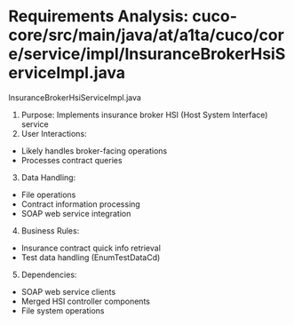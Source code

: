 # Requirements Analysis: cuco-core/src/main/java/at/a1ta/cuco/core/service/impl/InsuranceBrokerHsiServiceImpl.java

InsuranceBrokerHsiServiceImpl.java
1. Purpose: Implements insurance broker HSI (Host System Interface) service
2. User Interactions:
- Likely handles broker-facing operations
- Processes contract queries
3. Data Handling:
- File operations
- Contract information processing
- SOAP web service integration
4. Business Rules:
- Insurance contract quick info retrieval
- Test data handling (EnumTestDataCd)
5. Dependencies:
- SOAP web service clients
- Merged HSI controller components
- File system operations